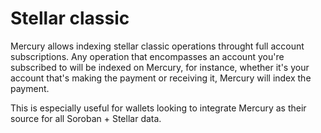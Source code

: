 # Stellar classic

Mercury allows indexing stellar classic operations throught full account subscriptions. Any operation
that encompasses an account you're subscribed to will be indexed on Mercury, for instance, whether it's your account
that's making the payment or receiving it, Mercury will index the payment.

This is especially useful for wallets looking to integrate Mercury as their source for all Soroban + Stellar data.
